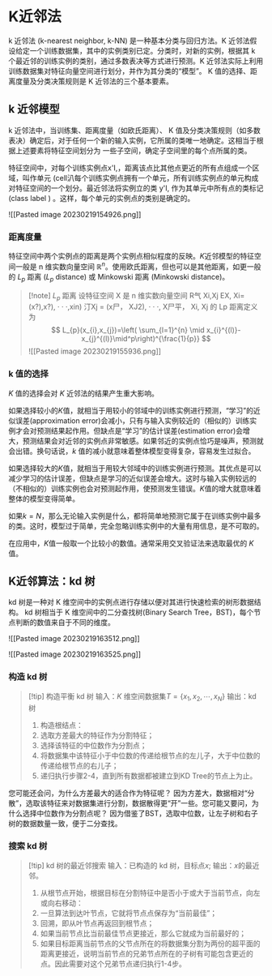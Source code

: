 # K近邻法

k 近邻法 (k-nearest neighbor, k-NN) 是一种基本分类与回归方法。K 近邻法假设给定一个训练数据集，其中的实例类别已定。分类时，对新的实例，根据其 k 个最近邻的训练实例的类别，通过多数表决等方式进行预测。K 近邻法实际上利用训练数据集对特征向量空间进行划分，并作为其分类的“模型”。 K 值的选择、距离度量及分类决策规则是 K 近邻法的三个基本要素。

## k 近邻模型

k 近邻法中，当训练集、距离度量（如欧氏距离）、 K 值及分类决策规则（如多数表决）确定后，对于任何一个新的输入实例，它所属的类唯一地确定。这相当于根据上述要素将特征空间划分为 一些子空间，确定子空间里的每个点所属的类。

特征空间中，对每个训练实例点x'I,，距离该点比其他点更近的所有点组成一个区域，叫作单元 (cell汃每个训练实例点拥有一个单元，所有训练实例点的单元构成对特征空间的一个划分。最近邻法将实例立的类 y'I, 作为其单元中所有点的类标记(class label ) 。这样，每个单元的实例点的类别是确定的。

![[Pasted image 20230219154926.png]]

### 距离度量

特征空间中两个实例点的距离是两个实例点相似程度的反映。$K$近邻模型的特征空间一般是 n 维实数向量空间 $\mathbb{R}^n$。使用欧氏距离，但也可以是其他距离，如更一般的 $L_{p}$ 距离 ($L_{p}$ distance) 或 Minkowski 距离 (Minkowski distance)。

>[!note] $L_{p}$ 距离
>设特征空间 X 是 n 维实数向量空间 R气 Xi,Xj EX, Xi= (x?),x?), · · ·,xin) 汀Xj = (x尸， XJ2), · · ·, X尸平， Xi, Xj 的 Lp 距离定义为
> $$ L_{p}(x_{i},x_{j})=\left( \sum_{l=1}^{n} \mid x_{i}^{(l)}- x_{j}^{(l)}\mid^p\right)^{\frac{1}{p}} $$
> ![[Pasted image 20230219155936.png]]

### k 值的选择

$K$ 值的选择会对 $K$ 近邻法的结果产生重大影响。

如果选择较小的$K$值，就相当于用较小的邻域中的训练实例进行预测，“学习”的近似误差(approximation error)会减小，只有与输入实例较近的（相似的）训练实例才会对预测结果起作用。但缺点是“学习”的估计误差(estimation error)会增大，预测结果会对近邻的实例点非常敏感。如果邻近的实例点恰巧是噪声，预测就会出错。换句话说，$k$ 值的减小就意味着整体模型变得复杂，容易发生过拟合。

如果选择较大的$K$值，就相当于用较大邻域中的训练实例进行预测。其优点是可以减少学习的估计误差，但缺点是学习的近似误差会增大。这时与输入实例较远的（不相似的）训练实例也会对预测起作用，使预测发生错误。$K$值的增大就意味着整体的模型变得简单。

如果$k = N$，那么无论输入实例是什么，都将简单地预测它属于在训练实例中最多的类。这时，模型过于简单，完全忽略训练实例中的大量有用信息，是不可取的。

在应用中，$K$值一般取一个比较小的数值。通常采用交叉验证法来选取最优的 $K$ 值。

## K近邻算法：kd 树

kd 树是一种对 K 维空间中的实例点进行存储以便对其进行快速检索的树形数据结构。 kd 树相当于 K 维空间中的二分查找树(Binary Search Tree，BST)，每个节点判断的数值来自于不同的维度。

![[Pasted image 20230219163512.png]]

![[Pasted image 20230219163525.png]]

### 构造 kd 树

>[!tip] 构造平衡 kd 树
>输入：$K$ 维空间数据集$T = \{x_1, x_{2},\cdots,x_{N}\}$
>输出：kd 树
>1. 构造根结点：
>2. 选取方差最大的特征作为分割特征；
>3. 选择该特征的中位数作为分割点；
>4. 将数据集中该特征小于中位数的传递给根节点的左儿子，大于中位数的传递给根节点的右儿子；
>5. 递归执行步骤2-4，直到所有数据都被建立到KD Tree的节点上为止。

您可能还会问，为什么方差最大的适合作为特征呢？ 因为方差大，数据相对“分散”，选取该特征来对数据集进行分割，数据散得更“开”一些。您可能又要问，为什么选择中位数作为分割点呢？ 因为借鉴了BST，选取中位数，让左子树和右子树的数据数量一致，便于二分查找。

### 搜索 kd 树

>[!tip] kd 树的最近邻搜索
>输入：已构造的 kd 树，目标点$x$;
>输出：$x$的最近邻。
>1. 从根节点开始，根据目标在分割特征中是否小于或大于当前节点，向左或向右移动：
>2. 一旦算法到达叶节点，它就将节点点保存为“当前最佳”；
>3. 回溯，即从叶节点再返回到根节点；
>4. 如果当前节点比当前最佳节点更接近，那么它就成为当前最好的；
>5. 如果目标距离当前节点的父节点所在的将数据集分割为两份的超平面的距离更接近，说明当前节点的兄弟节点所在的子树有可能包含更近的点。因此需要对这个兄弟节点递归执行1-4步。